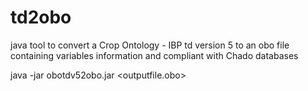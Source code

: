 # td2obo
java tool to convert a Crop Ontology - IBP td version 5 to an obo file containing variables information and compliant with Chado databases




java -jar obotdv52obo.jar <excelfileTDv5> <outputfile.obo>

